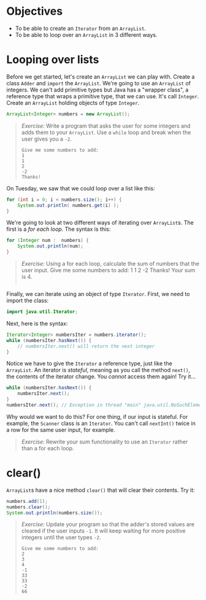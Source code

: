 # Objectives
- To be able to create an `Iterator` from an `ArrayList`.
- To be able to loop over an `ArrayList` in 3 different ways.


# Looping over lists

Before we get started, let's create an `ArrayList` we can play with. Create a class `Adder` and `import` the `ArrayList`. We're going to use an `ArrayList` of integers. We can't add primitive types but Java has a "wrapper class", a reference type that wraps a primitive type, that we can use. It's call `Integer`. Create an `ArrayList` holding objects of type `Integer`.

```java
ArrayList<Integer> numbers = new ArrayList();
```

> *Exercise:* Write a program that asks the user for some integers and adds them to your `ArrayList`. Use a `while` loop and break when the user gives you a `-2`.
> ``` 
> Give me some numbers to add:
> 1
> 1
> 2
> -2
> Thanks!
>```

On Tuesday, we saw that we could loop over a list like this:

```java
for (int i = 0; i < numbers.size(); i++) {
    System.out.println( numbers.get(i) );
}
```

We're going to look at two different ways of iterating over `ArrayList`s. The first is a *for each loop*. The syntax is this:

```java
for (Integer num :  numbers) {
    System.out.println(num);
}
```

> *Exercise:* Using a for each loop, calculate the sum of numbers that the user input.
> Give me some numbers to add:
> 1
> 1
> 2
> -2
> Thanks! Your sum is 4.
>```

Finally, we can iterate using an object of type `Iterator`. First, we need to import the class:

```java
import java.util.Iterator;
```

Next, here is the syntax:

```java
Iterator<Integer> numbersIter = numbers.iterator();
while (numbersIter.hasNext()) {
    // numbersIter.next() will return the next integer
}
```

Notice we have to give the `Iterator` a reference type, just like the `ArrayList`. An iterator is *stateful*, meaning as you call the method `next()`, the contents of the iterator change. You *cannot* access them again! Try it...

```java
while (numbersIter.hasNext()) {
    numbersIter.next();
}
numbersIter.next(); // Exception in thread "main" java.util.NoSuchElementException
```

Why would we want to do this? For one thing, if our input is stateful. For example, the `Scanner` class is an `Iterator`. You can't call `nextInt()` twice in a row for the same user input, for example.

> *Exercise:* Rewrite your sum functionality to use an `Iterator` rather than a for each loop.

# clear()

`ArrayList`s have a nice method `clear()` that will clear their contents. Try it:

```java
numbers.add(1);
numbers.clear();
System.out.println(numbers.size());
```

> *Exercise:* Update your program so that the adder's stored values are cleared if the user inputs `-1`. It will keep waiting for more positive integers until the user types `-2`.
> ```
> Give me some numbers to add:
> 2
> 3
> 4
> -1
> 33
> 33
> -2
> 66
